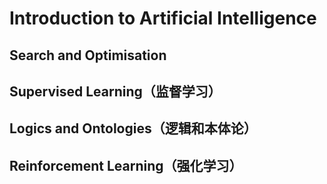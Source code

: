 # Introduction to Artificial Intelligence

## Search and Optimisation

## Supervised Learning（监督学习）

## Logics and Ontologies（逻辑和本体论）

## Reinforcement Learning（强化学习）

